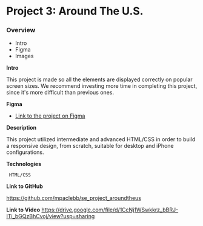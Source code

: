 # Project 3: Around The U.S.

### Overview

- Intro
- Figma
- Images

**Intro**

This project is made so all the elements are displayed correctly on popular screen sizes. We recommend investing more time in completing this project, since it's more difficult than previous ones.

**Figma**

- [Link to the project on Figma](https://www.figma.com/file/ii4xxsJ0ghevUOcssTlHZv/Sprint-3%3A-Around-the-US?node-id=0%3A1)

**Description**

This project utilized intermediate and advanced HTML/CSS in order to build a responsive design, from scratch, suitable for desktop and iPhone configurations.

**Technologies**

     HTML/CSS

**Link to GitHub**

https://github.com/mpaclebb/se_project_aroundtheus

**Link to Video**
https://drive.google.com/file/d/1CcNj1WSwkkrz_bBRJ-ITi_bGQzBhCvoj/view?usp=sharing
